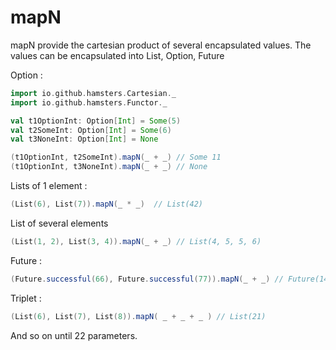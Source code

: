
# mapN


mapN provide the cartesian product of several encapsulated values.
The values can be encapsulated into List, Option, Future


Option  : 
```scala
import io.github.hamsters.Cartesian._
import io.github.hamsters.Functor._

val t1OptionInt: Option[Int] = Some(5)
val t2SomeInt: Option[Int] = Some(6)
val t3NoneInt: Option[Int] = None

(t1OptionInt, t2SomeInt).mapN(_ + _) // Some 11
(t1OptionInt, t3NoneInt).mapN(_ + _) // None

```

 
 Lists of  1 element :
 ```scala
(List(6), List(7)).mapN(_ * _)  // List(42)
 ```
 
 List of several elements
 
 ```scala
 (List(1, 2), List(3, 4)).mapN(_ + _) // List(4, 5, 5, 6)
 ```
 
 Future : 
 ```scala
 (Future.successful(66), Future.successful(77)).mapN(_ + _) // Future(143)
 ```
 
 Triplet : 
 ```scala
(List(6), List(7), List(8)).mapN( _ + _ + _ ) // List(21)
 ```

And so on until 22 parameters.
